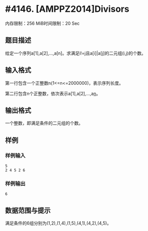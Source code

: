 # #4146.  [AMPPZ2014]Divisors

内存限制：256 MiB时间限制：20 Sec

## 题目描述

给定一个序列a[1],a[2],...,a[n]。求满足i!=j且a[i]|a[j]的二元组(i,j)的个数。

## 输入格式

第一行包含一个正整数n(1<=n<=2000000)，表示序列长度。

第二行包含n个正整数，依次表示a[1],a[2],...,a[n](1<=a[i]<=2000000)。

## 输出格式

一个整数，即满足条件的二元组的个数。

## 样例

### 样例输入

    
    5
    2 4 5 2 6
    

### 样例输出

    
    6
    

## 数据范围与提示

满足条件的6组分别为(1,2),(1,4),(1,5),(4,1),(4,2),(4,5)。

